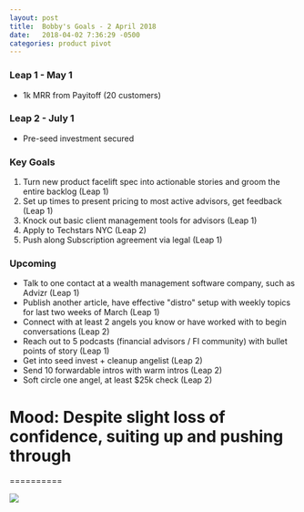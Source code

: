 ```yaml
---
layout: post
title:  Bobby's Goals - 2 April 2018
date:   2018-04-02 7:36:29 -0500
categories: product pivot
---
```


### Leap 1 - May 1

- 1k MRR from Payitoff (20 customers)

### Leap 2 - July 1

- Pre-seed investment secured

### Key Goals

1. Turn new product facelift spec into actionable stories and groom the entire backlog (Leap 1)
1. Set up times to present pricing to most active advisors, get feedback (Leap 1)
1. Knock out basic client management tools for advisors (Leap 1)
1. Apply to Techstars NYC (Leap 2)
1. Push along Subscription agreement via legal (Leap 1)

### Upcoming
- Talk to one contact at a wealth management software company, such as Advizr (Leap 1)
- Publish another article, have effective "distro" setup with weekly topics for last two weeks of March (Leap 1)
- Connect with at least 2 angels you know or have worked with to begin conversations (Leap 2)
- Reach out to 5 podcasts (financial advisors / FI community) with bullet points of story (Leap 1)
- Get into seed invest + cleanup angelist (Leap 2)
- Send 10 forwardable intros with warm intros (Leap 2)
- Soft circle one angel, at least $25k check (Leap 2)

# Mood: Despite slight loss of confidence, suiting up and pushing through
==========

![](https://media3.giphy.com/media/13AwTrJk5iBdZK/giphy.gif)
